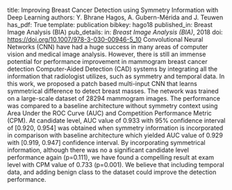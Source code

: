 title: Improving Breast Cancer Detection using Symmetry Information with Deep Learning
authors: Y. Bhrane Hagos, A. Gubern-Mérida and J. Teuwen
has_pdf: True
template: publication
bibkey: hago18
published_in: Breast Image Analysis (BIA)
pub_details: in: <i>Breast Image Analysis (BIA)</i>, 2018
doi: https://doi.org/10.1007/978-3-030-00946-5_10
Convolutional Neural Networks (CNN) have had a huge success in many areas of computer vision and medical image analysis. However, there is still an immense potential for performance improvement in mammogram breast cancer detection Computer-Aided Detection (CAD) systems by integrating all the information that radiologist utilizes, such as symmetry and temporal data. In this work, we proposed a patch based multi-input CNN that learns symmetrical difference to detect breast masses. The network was trained on a large-scale dataset of 28294 mammogram images. The performance was compared to a baseline architecture without symmetry context using Area Under the ROC Curve (AUC) and Competition Performance Metric (CPM). At candidate level, AUC value of 0.933 with 95% confidence interval of [0.920, 0.954] was obtained when symmetry information is incorporated in comparison with baseline architecture which yielded AUC value of 0.929 with [0.919, 0.947] confidence interval. By incorporating symmetrical information, although there was no a significant candidate level performance again (p=0.111), we have found a compelling result at exam level with CPM value of 0.733 (p=0.001). We believe that including temporal data, and adding benign class to the dataset could improve the detection performance.

